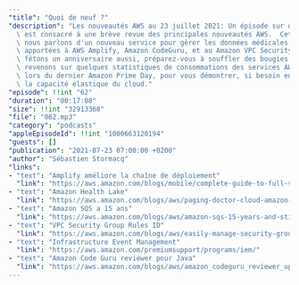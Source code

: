 ```yaml
---
"title": "Quoi de neuf ?"
"description": "Les nouveautés AWS au 23 juillet 2021: Un épisode sur deux du podcast\
  \ est consacré à une brève revue des principales nouveautés AWS.  Cette semaine,\
  \ nous parlons d'un nouveau service pour gèrer les données médicales, d'améliorations\
  \ apportées à AWS Amplify, Amazon CodeGuru, et au Amazon VPC Security Group. Nous\
  \ fêtons un anniversaire aussi, préparez-vous à souffler des bougies. Enfin, nous\
  \ revenons sur quelques statistiques de consommations des services AWS, collectées\
  \ lors du dernier Amazon Prime Day, pour vous démontrer, si besoin en est encore,\
  \ la capacité élastique du cloud."
"episode": !!int "62"
"duration": "00:17:08"
"size": !!int "32913368"
"file": "062.mp3"
"category": "podcasts"
"appleEpisodeId": !!int "1000663120194"
"guests": []
"publication": "2021-07-23 07:00:00 +0200"
"author": "Sébastien Stormacq"
"links":
- "text": "Amplify améliore la chaîne de déploiement"
  "link": "https://aws.amazon.com/blogs/mobile/complete-guide-to-full-stack-ci-cd-workflows-with-aws-amplify/"
- "text": "Amazon Health Lake"
  "link": "https://aws.amazon.com/blogs/aws/paging-doctor-cloud-amazon-healthlake-is-now-generally-available/"
- "text": "Amazon SQS a 15 ans"
  "link": "https://aws.amazon.com/blogs/aws/amazon-sqs-15-years-and-still-queueing/"
- "text": "VPC Security Group Rules ID"
  "link": "https://aws.amazon.com/blogs/aws/easily-manage-security-group-rules-with-the-new-security-group-rule-id/"
- "text": "Infrastructure Event Management"
  "link": "https://aws.amazon.com/premiumsupport/programs/iem/"
- "text": "Amazon Code Guru reviewer pour Java"
  "link": "https://aws.amazon.com/blogs/aws/amazon_codeguru_reviewer_updates_new_java_detectors_and_cicd_integration_with_github_actions/"
---
```

